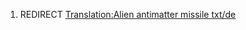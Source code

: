 1.  REDIRECT [Translation:Alien antimatter missile
    txt/de](Translation:Alien_antimatter_missile_txt/de "wikilink")